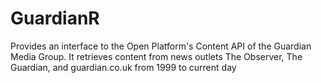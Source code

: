 GuardianR
=========

Provides an interface to the Open Platform's Content API of the Guardian Media Group. It retrieves content from news outlets The Observer, The Guardian, and guardian.co.uk from 1999 to current day
